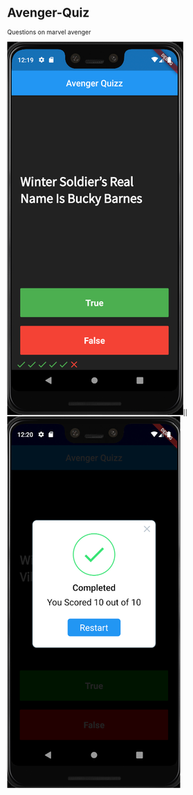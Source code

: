 # Avenger-Quiz
Questions on marvel avenger

![image](https://github.com/Aktparihar/Avenger-Quiz-FlutterApp/blob/main/avenger_quiz/screenshots/Screenshot1.png?raw=true)||![image](https://github.com/Aktparihar/Avenger-Quiz-FlutterApp/blob/main/avenger_quiz/screenshots/Screenshot2.png)
